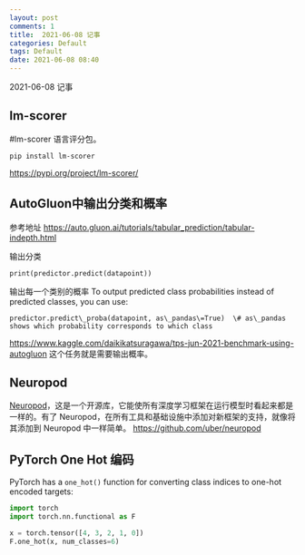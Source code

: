 ```yaml
---
layout: post
comments: 1
title:  2021-06-08 记事
categories: Default
tags: Default
date: 2021-06-08 08:40
---
```


 2021-06-08 记事

## lm-scorer

#lm-scorer 语言评分包。

```
pip install lm-scorer
```
https://pypi.org/project/lm-scorer/



## AutoGluon中输出分类和概率

参考地址
https://auto.gluon.ai/tutorials/tabular_prediction/tabular-indepth.html

输出分类
```
print(predictor.predict(datapoint))

```

输出每一个类别的概率
To output predicted class probabilities instead of predicted classes, you can use:

```
predictor.predict\_proba(datapoint, as\_pandas\=True)  \# as\_pandas shows which probability corresponds to which class
```

https://www.kaggle.com/daikikatsuragawa/tps-jun-2021-benchmark-using-autogluon 这个任务就是需要输出概率。
## Neuropod
 [Neuropod](https://github.com/uber/neuropod)，这是一个开源库，它能使所有深度学习框架在运行模型时看起来都是一样的。有了 Neuropod，在所有工具和基础设施中添加对新框架的支持，就像将其添加到 Neuropod 中一样简单。
https://github.com/uber/neuropod

## PyTorch One Hot 编码

PyTorch has a `one_hot()` function for converting class indices to one-hot encoded targets:

```python
import torch
import torch.nn.functional as F

x = torch.tensor([4, 3, 2, 1, 0])
F.one_hot(x, num_classes=6)
```